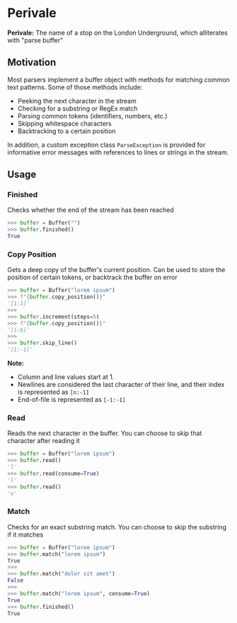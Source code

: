 # Perivale

**Perivale:** The name of a stop on the London Underground, which alliterates with "parse buffer"

## Motivation

Most parsers implement a buffer object with methods for matching common text patterns. Some of those methods include:

- Peeking the next character in the stream
- Checking for a substring or RegEx match
- Parsing common tokens (identifiers, numbers, etc.)
- Skipping whitespace characters
- Backtracking to a certain position

In addition, a custom exception class `ParseException` is provided for informative error messages with references to lines or strings in the stream.

## Usage

### Finished

Checks whether the end of the stream has been reached

```python
>>> buffer = Buffer("")
>>> buffer.finished()
True
```

### Copy Position

Gets a deep copy of the buffer's current position. Can be used to store the position of certain tokens, or backtrack the buffer on error

```python
>>> buffer = Buffer("lorem ipsum")
>>> f"{buffer.copy_position()}"
'[1:1]'
>>>
>>> buffer.increment(steps=5)
>>> f"{buffer.copy_position()}"
'[1:6]'
>>>
>>> buffer.skip_line()
'[1:-1]'
```

**Note:** 

- Column and line values start at 1. 
- Newlines are considered the last character of their line, and their index is represented as `[n:-1]`
- End-of-file is represented as `[-1:-1]`

### Read

Reads the next character in the buffer. You can choose to skip that character after reading it

```python
>>> buffer = Buffer("lorem ipsum")
>>> buffer.read()
'l'
>>> buffer.read(consume=True)
'l'
>>> buffer.read()
'o'
```

### Match

Checks for an exact substring match. You can choose to skip the substring if it matches

```python
>>> buffer = Buffer("lorem ipsum")
>>> buffer.match("lorem ipsum")
True
>>>
>>> buffer.match("dolor sit amet")
False
>>>
>>> buffer.match("lorem ipsum", consume=True)
True
>>> buffer.finished()
True
```